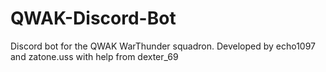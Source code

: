 # QWAK-Discord-Bot
Discord bot for the QWAK WarThunder squadron.
Developed by echo1097 and zatone.uss with help from dexter_69
